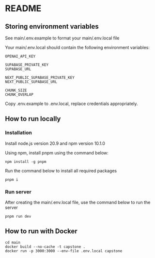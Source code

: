 # README

## Storing environment variables

See main/.env.example to format your main/.env.local file

Your main/.env.local should contain the following environment variables:

```
OPENAI_API_KEY

SUPABASE_PRIVATE_KEY
SUPABASE_URL

NEXT_PUBLIC_SUPABASE_PRIVATE_KEY
NEXT_PUBLIC_SUPABASE_URL

CHUNK_SIZE
CHUNK_OVERLAP
```

Copy .env.example to .env.local, replace credentials appropriately.

## How to run locally

### Installation

Install node.js version 20.9 and npm version 10.1.0

Using npm, install pnpm using the command below:

```
npm install -g pnpm
```

Run the command below to install all required packages

```
pnpm i
```

### Run server

After creating the main/.env.local file, use the command below to run the server

```
pnpm run dev
```

## How to run with Docker
```
cd main
docker build --no-cache -t capstone .
docker run -p 3000:3000 --env-file .env.local capstone
```

